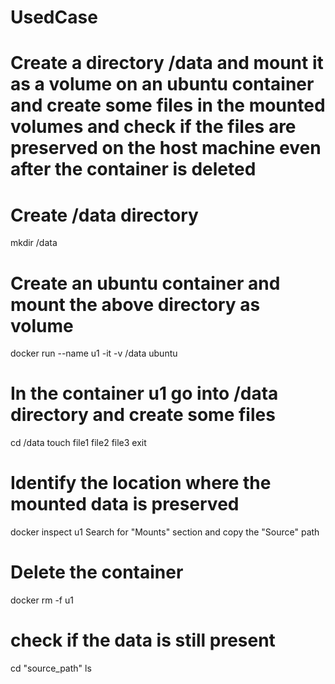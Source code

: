 # UsedCase
# Create a directory /data and mount it as a volume on an ubuntu container and create some files in the mounted volumes and check if the files are preserved on the host machine even after the container is deleted
# Create /data directory
mkdir /data
# Create an ubuntu container and mount the above directory as volume
docker run --name u1 -it -v /data ubuntu
# In the container u1 go into /data directory and create some files
cd /data
touch file1 file2 file3
exit
# Identify the location where the mounted data is preserved
docker inspect u1
Search for "Mounts" section and copy the "Source" path
# Delete the container
docker rm -f u1
# check if the data is still present 
cd "source_path"
ls
